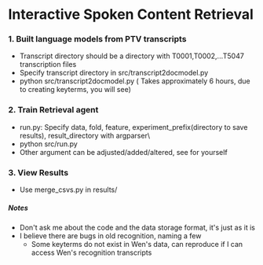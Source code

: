 # Interactive Spoken Content Retrieval

### 1. Built language models from PTV transcripts
  * Transcript directory should be a directory with T0001,T0002,...T5047 transcription files
  * Specify transcript directory in src/transcript2docmodel.py
  * python src/transcript2docmodel.py ( Takes approximately 6 hours, due to creating keyterms, you will see)


### 2. Train Retrieval agent
  * run.py: Specify data, fold, feature, experiment_prefix(directory to save results), result_directory with argparser\
  * python src/run.py
  * Other argument can be adjusted/added/altered, see for yourself

### 3. View Results
  * Use merge_csvs.py in results/

##### Notes
- Don't ask me about the code and the data storage format, it's just as it is
- I believe there are bugs in old recognition, naming a few
  - Some keyterms do not exist in Wen's data, can reproduce if I can access Wen's recognition transcripts
